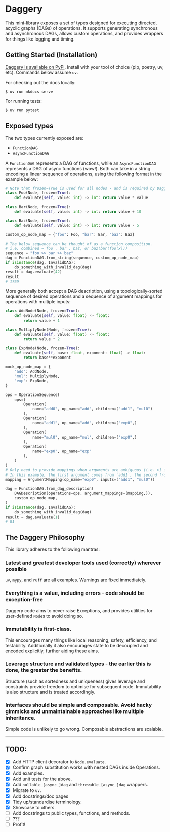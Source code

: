 # Daggery

This mini-library exposes a set of types designed for executing directed, acyclic graphs (DAGs) of operations. It supports generating synchronous and asynchronous DAGs, allows custom operations, and provides wrappers for things like logging and timing.

## Getting Started (Installation)

[Daggery is available on PyPi](https://pypi.org/project/daggery). Install with your tool of choice (pip, poetry, uv, etc). Commands below assume `uv`.

For checking out the docs locally:

```
$ uv run mkdocs serve
```

For running tests:

```
$ uv run pytest
```

## Exposed types

The two types currently exposed are:

* `FunctionDAG`
* `AsyncFunctionDAG`

A `FunctionDAG` represents a DAG of functions, while an `AsyncFunctionDAG` represents a DAG of async functions (wow!). Both can take in a string encoding a linear sequence of operations, using the following format in the example below:

```python
# Note that frozen=True is used for all nodes - and is required by Daggery.
class Foo(Node, frozen=True):
    def evaluate(self, value: int) -> int: return value * value

class Bar(Node, frozen=True):
    def evaluate(self, value: int) -> int: return value + 10

class Baz(Node, frozen=True):
    def evaluate(self, value: int) -> int: return value - 5

custom_op_node_map = {"foo": Foo, "bar": Bar, "baz": Baz}

# The below sequence can be thought of as a function composition.
# i.e. combined = foo . bar . baz, or baz(bar(foo(x)))
sequence = "foo >> bar >> baz"
dag = FunctionDAG.from_string(sequence, custom_op_node_map)
if isinstance(dag, InvalidDAG):
    do_something_with_invalid_dag(dag)
result = dag.evaluate(42)
result
# 1769
```

More generally both accept a DAG description, using a topologically-sorted sequence of desired operations and a sequence of argument mappings for operations with multiple inputs:

```python
class AddNode(Node, frozen=True):
    def evaluate(self, value: float) -> float:
        return value + 1

class MultiplyNode(Node, frozen=True):
    def evaluate(self, value: float) -> float:
        return value * 2

class ExpNode(Node, frozen=True):
    def evaluate(self, base: float, exponent: float) -> float:
        return base**exponent

mock_op_node_map = {
    "add": AddNode,
    "mul": MultiplyNode,
    "exp": ExpNode,
}

ops = OperationSequence(
    ops=(
        Operation(
            name="add0", op_name="add", children=("add1", "mul0")
        ),
        Operation(
            name="add1", op_name="add", children=("exp0",)
        ),
        Operation(
            name="mul0", op_name="mul", children=("exp0",)
        ),
        Operation(
            name="exp0", op_name="exp"
        ),
    )
)
# Only need to provide mappings when arguments are ambiguous (i.e. >1 input).
# In this example, the first argument comes from `add1`, the second from `mul0`.
mapping = ArgumentMapping(op_name="exp0", inputs=("add1", "mul0"))

dag = FunctionDAG.from_dag_description(
    DAGDescription(operations=ops, argument_mappings=(mapping,)),
    custom_op_node_map,
)
if isinstance(dag, InvalidDAG):
    do_something_with_invalid_dag(dag)
result = dag.evaluate(1)
# 81
```

## The Daggery Philosophy

This library adheres to the following mantras:

### Latest and greatest developer tools used (correctly) wherever possible

`uv`, `mypy`, and `ruff` are all examples. Warnings are fixed immediately.

### Everything is a value, including errors - code should be exception-free

Daggery code aims to never raise Exceptions, and provides utilities for user-defined `Node`s to avoid doing so.

### Immutability is first-class.

This encourages many things like local reasoning, safety, efficiency, and testability. Additionally it also encourages state to be decoupled and encoded explicitly, further aiding these aims.

### Leverage structure and validated types - the earlier this is done, the greater the benefits.

Structure (such as sortedness and uniqueness) gives leverage and constraints provide freedom to optimise for subsequent code. Immutability is also structure and is treated accordingly.

### Interfaces should be simple and composable. Avoid hacky gimmicks and unmaintainable approaches like multiple inheritance.

Simple code is unlikely to go wrong. Composable abstractions are scalable.

--------

## TODO:

- [X] Add HTTP client decorator to `Node.evaluate`.
- [X] Confirm graph substitution works with nested DAGs inside Operations.
- [X] Add examples.
- [X] Add unit tests for the above.
- [X] Add `nullable_[async_]dag` and `throwable_[async_]dag` wrappers.
- [X] Migrate to `uv`.
- [X] Add docstrings/doc pages
- [X] Tidy up/standardise terminology.
- [X] Showcase to others.
- [ ] Add docstrings to public types, functions, and methods.
- [ ] ???
- [ ] Profit!
